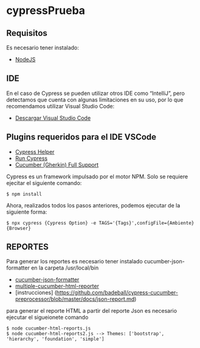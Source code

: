 # cypressPrueba


## Requisitos

Es necesario tener instalado:

* [NodeJS](https://nodejs.org/en/download/)

## IDE

En el caso de Cypress se pueden utilizar otros IDE como “IntelliJ”, pero detectamos que cuenta con algunas limitaciones en su uso, por lo que recomendamos utilizar Visual Studio Code:

* [Descargar Visual Studio Code](https://code.visualstudio.com/download)

## Plugins requeridos para el IDE VSCode

* [Cypress Helper](https://marketplace.visualstudio.com/items?itemName=Shelex.vscode-cy-helper)
* [Run Cypress](https://marketplace.visualstudio.com/items?itemName=coreylight.run-cy)
* [Cucumber (Gherkin) Full Support](https://marketplace.visualstudio.com/items?itemName=alexkrechik.cucumberautocomplete)

Cypress es un framework impulsado por el motor NPM. Solo se requiere ejecitar el
siguiente comando:

```
$ npm install
```

Ahora, realizados todos los pasos anteriores, podemos ejecutar de la siguiente forma:
```
$ npx cypress {Cypress Option} -e TAGS='{Tags}',configFile={Ambiente} {Browser}
```

## REPORTES

Para generar los reportes es necesario tener instalado cucumber-json-formatter en la carpeta /usr/local/bin

* [cucumber-json-formatter](https://github.com/cucumber/json-formatter)
* [multiple-cucumber-html-reporter](https://www.npmjs.com/package/multiple-cucumber-html-reporter)
* [instrucciones] (https://github.com/badeball/cypress-cucumber-preprocessor/blob/master/docs/json-report.md)

para generar el reporte HTML a partir del reporte Json es necesario ejecutar el sigueionete comando

```
$ node cucumber-html-reports.js
$ node cucumber-html-reports2.js --> Themes: ['bootstrap', 'hierarchy', 'foundation', 'simple']
```